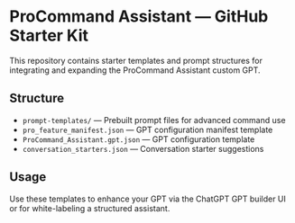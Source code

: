 # ProCommand Assistant — GitHub Starter Kit

This repository contains starter templates and prompt structures for integrating and expanding the ProCommand Assistant custom GPT.

## Structure
- `prompt-templates/` — Prebuilt prompt files for advanced command use
- `pro_feature_manifest.json` — GPT configuration manifest template 
- `ProCommand_Assistant.gpt.json` — GPT configuration template
- `conversation_starters.json` — Conversation starter suggestions

## Usage
Use these templates to enhance your GPT via the ChatGPT GPT builder UI or for white-labeling a structured assistant.
